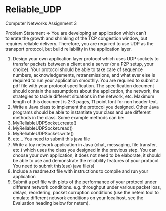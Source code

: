 # Reliable_UDP

Computer Networks Assignment 3

Problem Statement =>
You are developing an application which can’t tolerate the growth and shrinking of the TCP congestion
window, but requires reliable delivery. Therefore, you are required to use UDP as the transport
protocol, but build reliability in the application layer.
1. Design your own application layer protocol which uses UDP sockets to transfer packets
between a client and a server (or a P2P setup, your choice). Your protocol should be able to
take care of sequence numbers, acknowledgements, retransmissions, and what ever else is
required to run your application smoothly. You are required to submit a pdf file with your
protocol specification. The specification document should contain the assumptions about the
application, the network, the strategies to tackle different situations in the network, etc.
Maximum length of this document is 2-3 pages, 11 point font for non header text.
2. Write a Java class to implement the protocol you designed. Other Java programs should be able
to instantiate your class and use different methods in the class. Some example methods can be:
1. MyReliableUDPSocket.create()
2. MyReliableUDPSocket.read()
3. MyReliableUDPSocket.write()
4. etc…
You need to submit this java file
3. Write a toy network application in Java (chat, messaging, file transfer, etc.) which uses the class
you designed in the previous step. You can choose your own application, it does not need to be
elaborate, it should be able to use and demonstrate the reliability features of your protocol.
You need to submit this(ese) java file(s)
4. Include a readme.txt file with instructions to compile and run your application
5. Submit a pdf file with plots of the performance of your protocol under different network
conditions. e.g. throughput under various packet loss, delays, reordering, packet corruption
conditions (use the netem tool to emulate different network conditions on your localhost, see
the Evaluation heading below for netem).
